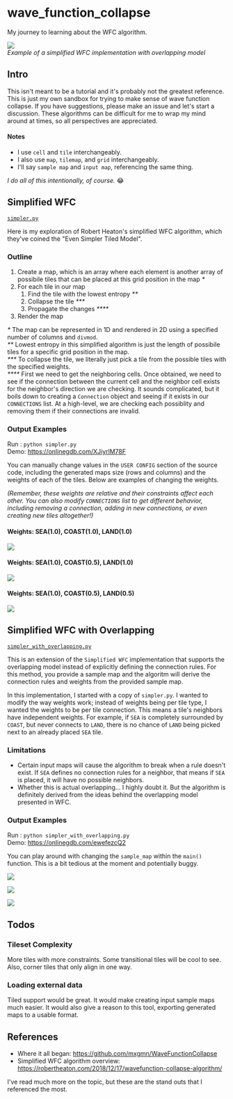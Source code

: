 # wave_function_collapse
My journey to learning about the WFC algorithm.

![](docs/swo_3.png)<br/>
_Example of a simplified WFC implementation with overlapping model_


## Intro
This isn't meant to be a tutorial and it's probably not the greatest reference. This is just my own sandbox for trying to make sense of wave function collapse. If you have suggestions, please make an issue and let's start a discussion. These algorithms can be difficult for me to wrap my mind around at times, so all perspectives are appreciated.

#### Notes
- I use `cell` and `tile` interchangeably.
- I also use `map`, `tilemap`, and `grid` interchangeably.
- I'll say `sample map` and `input map`, referencing the same thing.

_I do all of this intentionally, of course._ 😂

## Simplified WFC
[`simpler.py`](src/wave_function_collapse/simpler.py)

Here is my exploration of Robert Heaton's simplified WFC algorithm, which they've coined the "Even Simpler Tiled Model".

### Outline
1. Create a map, which is an array where each element is another array of possibile tiles that can be placed at this grid position in the map _*_
1. For each tile in our map
    1. Find the tile with the lowest entropy _**_
    1. Collapse the tile _***_
    1. Propagate the changes _****_
1. Render the map

_*_ The map can be represented in 1D and rendered in 2D using a specified number of columns and `divmod`.<br/>
_**_ Lowest entropy in this simplified algorithm is just the length of possibile tiles for a specific grid position in the map.<br/>
_***_ To collapse the tile, we literally just pick a tile from the possible tiles with the specified weights.<br/>
_****_ First we need to get the neighboring cells. Once obtained, we need to see if the connection between the current cell and the neighbor cell exists for the neighbor's direction we are checking. It sounds complicated, but it boils down to creating a `Connection` object and seeing if it exists in our `CONNECTIONS` list. At a high-level, we are checking each possiblity and removing them if their connections are invalid.

### Output Examples
Run : `python simpler.py`<br/>
Demo: https://onlinegdb.com/XJiyrlM78F

You can manually change values in the `USER CONFIG` section of the source code, including the generated maps size (rows and columns) and the weights of each of the tiles. Below are examples of changing the weights.

_(Remember, these weights are relative and their constraints affect each other. You can also modify `CONNECTIONS` list to get different behavior, including removing a connection, adding in new connections, or even creating new tiles altogether!)_

#### Weights: SEA(1.0), COAST(1.0), LAND(1.0)
![](docs/simpler_1_1_1.png)

#### Weights: SEA(1.0), COAST(0.5), LAND(1.0)
![](docs/simpler_1_05_1.png)

#### Weights: SEA(1.0), COAST(0.5), LAND(0.5)
![](docs/simpler_1_05_05.png)


## Simplified WFC with Overlapping
[`simpler_with_overlapping.py`](src/wave_function_collapse/simpler_with_overlapping.py)

This is an extension of the `Simplified WFC` implementation that supports the overlapping model instead of explicitly defining the connection rules. For this method, you provide a sample map and the algoritm will derive the connection rules and weights from the provided sample map.

In this implementation, I started with a copy of `simpler.py`. I wanted to modify the way weights work; instead of weights being per tile type, I wanted the weights to be per tile connection. This means a tile's neighbors have independent weights. For example, if `SEA` is completely surrounded by `COAST`, but never connects to `LAND`, there is no chance of `LAND` being picked next to an already placed `SEA` tile.

### Limitations
- Certain input maps will cause the algorithm to break when a rule doesn't exist. If `SEA` defines no connection rules for a neighbor, that means if `SEA` is placed, it will have no possible neighbors.
- Whether this is actual overlapping... I highly doubt it. But the algorithm is definitely derived from the ideas behind the overlapping model presented in WFC.

### Output Examples
Run : `python simpler_with_overlapping.py`<br/>
Demo: https://onlinegdb.com/ewefezcQ2

You can play around with changing the `sample_map` within the `main()` function. This is a bit tedious at the moment and potentially buggy.

![](docs/swo_1.png)

![](docs/swo_2.png)

![](docs/swo_3.png)


## Todos
### Tileset Complexity
More tiles with more constraints. Some transitional tiles will be cool to see. Also, corner tiles that only align in one way.

### Loading external data
Tiled support would be great. It would make creating input sample maps much easier. It would also give a reason to this tool, exporting generated maps to a usable format.


## References
- Where it all began: https://github.com/mxgmn/WaveFunctionCollapse
- Simplified WFC algorithm overview: https://robertheaton.com/2018/12/17/wavefunction-collapse-algorithm/

I've read much more on the topic, but these are the stand outs that I referenced the most.
